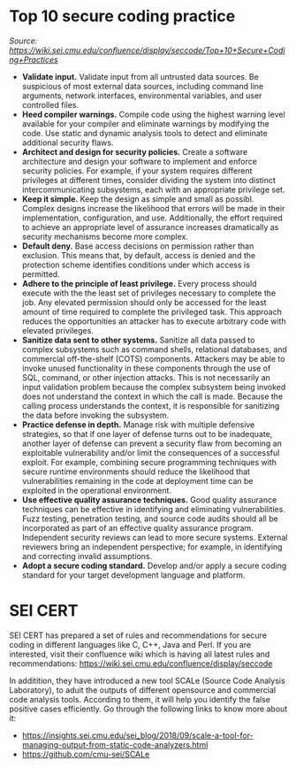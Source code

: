 
# Top 10 secure coding practice

_Source: https://wiki.sei.cmu.edu/confluence/display/seccode/Top+10+Secure+Coding+Practices_

- **Validate input.** Validate input from all untrusted data sources. Be suspicious of most external data sources, including command line arguments, network interfaces, environmental variables, and user controlled files.
- **Heed compiler warnings.** Compile code using the highest warning level available for your compiler and eliminate warnings by modifying the code. Use static and dynamic analysis tools to detect and eliminate additional security flaws.
- **Architect and design for security policies.** Create a software architecture and design your software to implement and enforce security policies. For example, if your system requires different privileges at different times, consider dividing the system into distinct intercommunicating subsystems, each with an appropriate privilege set.
- **Keep it simple.** Keep the design as simple and small as possibl. Complex designs increase the likelihood that errors will be made in their implementation, configuration, and use. Additionally, the effort required to achieve an appropriate level of assurance increases dramatically as security mechanisms become more complex.
- **Default deny.** Base access decisions on permission rather than exclusion. This means that, by default, access is denied and the protection scheme identifies conditions under which access is permitted.
- **Adhere to the principle of least privilege.** Every process should execute with the the least set of privileges necessary to complete the job. Any elevated permission should only be accessed for the least amount of time required to complete the privileged task. This approach reduces the opportunities an attacker has to execute arbitrary code with elevated privileges.
- **Sanitize data sent to other systems.** Sanitize all data passed to complex subsystems such as command shells, relational databases, and commercial off-the-shelf (COTS) components. Attackers may be able to invoke unused functionality in these components through the use of SQL, command, or other injection attacks. This is not necessarily an input validation problem because the complex subsystem being invoked does not understand the context in which the call is made. Because the calling process understands the context, it is responsible for sanitizing the data before invoking the subsystem.
- **Practice defense in depth.** Manage risk with multiple defensive strategies, so that if one layer of defense turns out to be inadequate, another layer of defense can prevent a security flaw from becoming an exploitable vulnerability and/or limit the consequences of a successful exploit. For example, combining secure programming techniques with secure runtime environments should reduce the likelihood that vulnerabilities remaining in the code at deployment time can be exploited in the operational environment.
- **Use effective quality assurance techniques.** Good quality assurance techniques can be effective in identifying and eliminating vulnerabilities. Fuzz testing, penetration testing, and source code audits should all be incorporated as part of an effective quality assurance program. Independent security reviews can lead to more secure systems. External reviewers bring an independent perspective; for example, in identifying and correcting invalid assumptions.
- **Adopt a secure coding standard.** Develop and/or apply a secure coding standard for your target development language and platform.

# SEI CERT

SEI CERT has prepared a set of rules and recommendations for secure coding in different languages like C, C++, Java and Perl. If you are interested, visit their confluence wiki which is having all latest rules and recommendations: https://wiki.sei.cmu.edu/confluence/display/seccode

In additition, they have introduced a new tool SCALe (Source Code Analysis Laboratory), to aduit the outputs of different opensource and commercial code analysis tools. According to them, it will help you identify the false positive cases efficiently. Go through the following links to know more about it:
- https://insights.sei.cmu.edu/sei_blog/2018/09/scale-a-tool-for-managing-output-from-static-code-analyzers.html
- https://github.com/cmu-sei/SCALe

